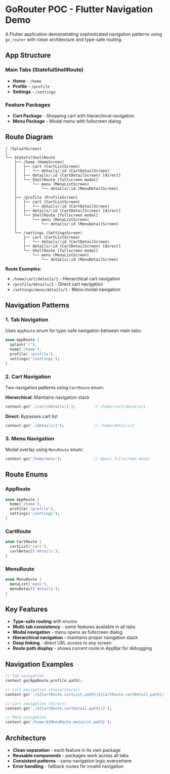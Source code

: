 # GoRouter POC - Flutter Navigation Demo

A Flutter application demonstrating sophisticated navigation patterns using `go_router` with clean architecture and type-safe routing.

## App Structure

### Main Tabs (StatefulShellRoute)

- **Home** - `/home`
- **Profile** - `/profile`
- **Settings** - `/settings`

### Feature Packages

- **Cart Package** - Shopping cart with hierarchical navigation
- **Menu Package** - Modal menu with fullscreen dialog

## Route Diagram

```
/ (SplashScreen)
│
└── StatefulShellRoute
    ├── /home (HomeScreen)
    │   ├── cart (CartListScreen)
    │   │   └── details/:id (CartDetailScreen)
    │   ├── details/:id (CartDetailScreen) [direct]
    │   └── ShellRoute [fullscreen modal]
    │       └── menu (MenuListScreen)
    │           └── details/:id (MenuDetailScreen)
    │
    ├── /profile (ProfileScreen)
    │   ├── cart (CartListScreen)
    │   │   └── details/:id (CartDetailScreen)
    │   ├── details/:id (CartDetailScreen) [direct]
    │   └── ShellRoute [fullscreen modal]
    │       └── menu (MenuListScreen)
    │           └── details/:id (MenuDetailScreen)
    │
    └── /settings (SettingsScreen)
        ├── cart (CartListScreen)
        │   └── details/:id (CartDetailScreen)
        ├── details/:id (CartDetailScreen) [direct]
        └── ShellRoute [fullscreen modal]
            └── menu (MenuListScreen)
                └── details/:id (MenuDetailScreen)
```

**Route Examples:**

- `/home/cart/details/1` - Hierarchical cart navigation
- `/profile/details/2` - Direct cart navigation
- `/settings/menu/details/3` - Menu modal navigation

## Navigation Patterns

### 1. Tab Navigation

Uses `AppRoute` enum for type-safe navigation between main tabs:

```dart
enum AppRoute {
  splash('/'),
  home('/home'),
  profile('/profile'),
  settings('/settings');
}
```

### 2. Cart Navigation

Two navigation patterns using `CartRoute` enum:

**Hierarchical**: Maintains navigation stack

```dart
context.go('./cart/details/1');        // /home/cart/details/1
```

**Direct**: Bypasses cart list

```dart
context.go('./details/2');             // /home/details/2
```

### 3. Menu Navigation

Modal overlay using `MenuRoute` enum:

```dart
context.go('/home/menu');              // Opens fullscreen modal
```

## Route Enums

### AppRoute

```dart
enum AppRoute {
  home('/home'),
  profile('/profile'),
  settings('/settings');
}
```

### CartRoute

```dart
enum CartRoute {
  cartList('cart'),
  cartDetail('details');
}
```

### MenuRoute

```dart
enum MenuRoute {
  menuList('menu'),
  menuDetail('details');
}
```

## Key Features

- **Type-safe routing** with enums
- **Multi-tab consistency** - same features available in all tabs
- **Modal navigation** - menu opens as fullscreen dialog
- **Hierarchical navigation** - maintains proper navigation stack
- **Deep linking** - direct URL access to any screen
- **Route path display** - shows current route in AppBar for debugging

## Navigation Examples

```dart
// Tab navigation
context.go(AppRoute.profile.path);

// Cart navigation (hierarchical)
context.go('./${CartRoute.cartList.path}/${CartRoute.cartDetail.path}/1');

// Cart navigation (direct)
context.go('./${CartRoute.cartDetail.path}/2');

// Menu navigation
context.go('/home/${MenuRoute.menuList.path}');
```

## Architecture

- **Clean separation** - each feature in its own package
- **Reusable components** - packages work across all tabs
- **Consistent patterns** - same navigation logic everywhere
- **Error handling** - fallback routes for invalid navigation
